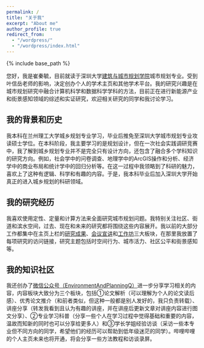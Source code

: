 ```yaml
---
permalink: /
title: "关于我"
excerpt: "About me"
author_profile: true
redirect_from: 
  - "/wordpress/"
  - "/wordpress/index.html"
---
```


{% include base_path %}

您好，我是崔秦毓，目前就读于深圳大学[建筑与城市规划学院](https://saup.szu.edu.cn/)城市规划专业。受到叶信岳老师的影响，决定创办个人的学术主页和其他学术平台。我的研究兴趣是在城市规划研究中融合计算机科学和数据科学学科的方法，目前正在进行新能源产业和街景感知领域的综述和实证研究，欢迎相关研究的同学和我讨论学习。

## 我的背景和历史
我本科在兰州理工大学城乡规划专业学习，毕业后推免至深圳大学城市规划专业攻读硕士学位。在本科阶段，我主要学习的是规划设计，但在一次社会实践调研竞赛中，我了解到城乡规划专业并不是完全只有设计方向，还包含了融合多个学科知识的研究方向。例如，社会学中的问卷调查、地理学中的ArcGIS操作和分析、经济学中的商业布局和统计学中的回归分析等。在这一过程中我领略到了科研的魅力，喜欢上了这种有逻辑、科学和有趣的内容。于是，我本科毕业后加入深圳大学开始真正的进入城乡规划的科研领域。

## 我的研究经历
我喜欢使用定性、定量和计算方法来全面研究城市规划问题。我特别关注社区、街道和滨水空间，过去、现在和未来的研究都将围绕这些内容展开。我以前的大部分工作都集中在主页上栏的[研究成果](https://cuiqinyu.github.io/publications/)、[会议宣讲](https://cuiqinyu.github.io/talks/)和[工作坊](https://cuiqinyu.github.io/portfolio/)三大板块，在那里我放置了每项研究的访问链接，研究主题包括时空间行为、城市活力、社区公平和街景感知等。

## 我的知识社区
我还创办了[微信公众号（EnvironmentAndPlanningQ）](https://mp.weixin.qq.com/s?__biz=MzkxOTQyMTQ5Ng==&mid=2247483998&idx=1&sn=106316350c1dd61b34a2a4a3c67c6b58&chksm=c1a31509f6d49c1f35bff72fd8c54b29a9d7eb341666f660343f11f9c5029016ebcb664d69f3#rd)进一步分享学习相关的内容，内容板块大致分为三个板块，包括①论文解析（可以理解为个人的论文读后感）、优秀论文推介（和前者类似，但这种一般都是别人发好的，我只负责转载）、讲座分享（转发我看到且认为有趣的讲座，并在讲座后更新文章对讲座内容进行图文分享）、②专业学习科普（分享一些个人在学习过程中觉得基础和重要的内容，温故而知新的同时也可以分享给更多人）和③学长学姐经验访谈（采访一些本专业但不同方向的同学，希望他们的经历可以帮助到低年级迷茫的同学）。哔哩哔哩的个人主页未来也将开通，将会分享一些方法教程和访谈录屏。
